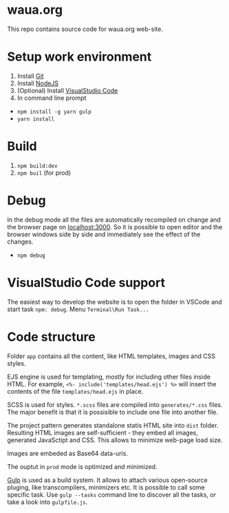 # waua.org
This repo contains source code for waua.org web-site.

# Setup work environment
1. Install [Git](https://git-scm.com/downloads)
1. Install [NodeJS](https://nodejs.org/en/download/)
1. (Optional) Install [VisualStudio Code](https://code.visualstudio.com/download)
1. In command line prompt
  * `npm install -g yarn gulp`
  * `yarn install`
  
# Build
1. `npm build:dev`
1. `npm buil` (for prod)

# Debug
In the debug mode all the files are automatically recompiled on change and the browser page on [localhost:3000](http://localhost:3000/). So it is possible to open editor and the browser windows side by side and immediately see the effect of the changes.
* `npm debug`

# VisualStudio Code support
The easiest way to develop the website is to open the folder in VSCode and start task `npm: debug`. Menu `Terminal\Run Task...`

# Code structure
Folder `app` contains all the content, like HTML templates, images and CSS styles.

EJS engine is used for templating, mostly for including other files inside HTML. For example, `<%- include('templates/head.ejs') %>` will insert the contents of the file `templates/head.ejs` in place.

SCSS is used for styles. `*.scss` files are compiled into `generates/*.css` files. The major benefit is that it is possisible to include one file into another file.

The project pattern generates standalone statis HTML site into `dist` folder. Resulting HTML images are self-sufficient - they embed all images, generated JavaSctipt and CSS. This allows to minimize web-page load size.

Images are embeded as Base64 data-uris.

The ouptut in `prod` mode is optimized and minimized.

[Gulp](https://gulpjs.com/) is used as a build system. It allows to attach various open-source pluging, like transcompilers, minimizers etc. It is possible to call some specific task. Use `gulp --tasks` command line to discover all the  tasks, or take a look into `gulpfile.js`.
